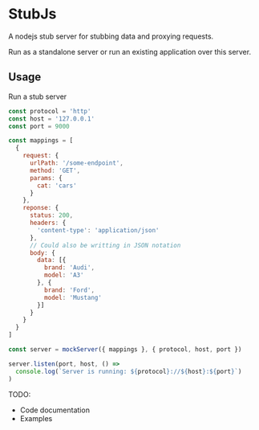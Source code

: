 # StubJs

A nodejs stub server for stubbing data and proxying requests.

Run as a standalone server or run an existing application over this server.

## Usage

Run a stub server

```javascript
const protocol = 'http'
const host = '127.0.0.1'
const port = 9000

const mappings = [
  {
    request: {
      urlPath: '/some-endpoint',
      method: 'GET',
      params: {
        cat: 'cars'
      }
    },
    reponse: {
      status: 200,
      headers: {
        'content-type': 'application/json'
      },
      // Could also be writting in JSON notation
      body: {
        data: [{
          brand: 'Audi',
          model: 'A3'
        }, {
          brand: 'Ford',
          model: 'Mustang'
        }]
      }
    }
  }
]

const server = mockServer({ mappings }, { protocol, host, port })

server.listen(port, host, () =>
  console.log(`Server is running: ${protocol}://${host}:${port}`)
)
```

TODO:

- Code documentation
- Examples
